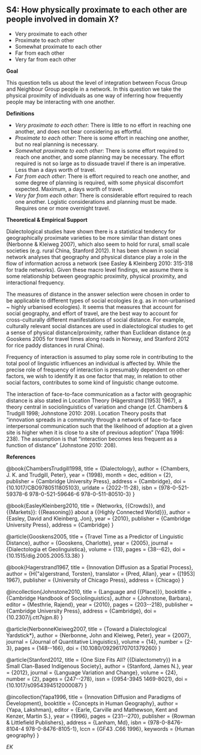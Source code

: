 
## S4: How physically proximate to each other are people involved in domain X?

- Very proximate to each other 
- Proximate to each other
- Somewhat proximate to each other
- Far from each other
- Very far from each other



**Goal**

This question tells us about the level of integration between Focus Group and Neighbour Group people in a network. In this question we take the physical proximity of individuals as one way of inferring how frequently people may be interacting with one another.



**Definitions**

- *Very proximate to each other:* There is little to no effort in reaching one another, and does not bear considering as effortful.
- *Proximate to each other*: There is some effort in reaching one another, but no real planning is necessary.
- *Somewhat proximate to each other*: There is some effort required to reach one another, and some planning may be necessary. The effort required is not so large as to dissuade travel if there is an imperative. Less than a days worth of travel.
- *Far from each other*: There is effort required to reach one another, and some degree of planning is required, with some physical discomfort expected. Maximum, a days worth of travel.
- *Very far from each other*: There is considerable effort required to reach one another. Logistic considerations and planning must be made. Requires one or more overnight travel.




**Theoretical & Empirical Support**

Dialectological studies have shown there is a statistical tendency for geographically proximate varieties to be more similar than distant ones (Nerbonne & Kleiweg 2007), which also seem to hold for rural, small scale societies (e.g. rural China, Stanford 2012). It has been shown in social network analyses that geography and physical distance play a role in the flow of information across a network (see Easley & Kleinberg 2010: 315-318 for trade networks). Given these macro level findings, we assume there is some relationship between geographic proximity, physical proximity, and interactional frequency.



The measures of distance in the answer selection were chosen in order to be applicable to different types of social ecologies (e.g. as in non-urbanised ~ highly urbanised ecologies). It seems that measures that account for social geography, and effort of travel, are the best way to account for cross-culturally different manifestations of social distance. For example, culturally relevant social distances are used in dialectological studies to get a sense of physical distance/proximity, rather than Euclidean distance (e.g Gooskens 2005 for travel times along roads in Norway, and Stanford 2012 for rice paddy distances in rural China).



Frequency of interaction is assumed to play some role in contributing to the total pool of linguistic influences an individual is affected by. While the precise role of frequency of interaction is presumably dependent on other factors, we wish to identify it as one factor that may, in relation to other social factors, contributes to some kind of linguistic change outcome.



The interaction of face-to-face communication as a factor with geographic distance is also stated in Location Theory (Hägerstrand [1953] 1967), a theory central in sociolinguistics of variation and change (cf. Chambers & Trudgill 1998; Johnstone 2010: 209). Location Theory posits that “innovation spreads in a community through a network of face-to-face interpersonal communication such that the likelihood of adoption at a given site is higher when it is close to a site of previous adoption” (Yapa 1996: 238). The assumption is that “interaction becomes less frequent as a function of distance” (Johnstone 2010: 208).

**References**

@book{ChambersTrudgill1998,
  title = {Dialectology},
  author = {Chambers, J. K. and Trudgill, Peter},
  year = {1998},
  month = dec,
  edition = {2},
  publisher = {Cambridge University Press},
  address = {Cambridge},
  doi = {10.1017/CBO9780511805103},
  urldate = {2022-11-28},
  isbn = {978-0-521-59378-6 978-0-521-59646-6 978-0-511-80510-3}
}

@book{EasleyKleinberg2010,
  title = {Networks, {{Crowds}}, and {{Markets}}: {{Reasoning}} about a {{Highly Connected World}}},
  author = {Easley, David and Kleinberg, Jon},
  year = {2010},
  publisher = {Cambridge University Press},
  address = {Cambridge}
}

@article{Gooskens2005,
  title = {Travel Time as a Predictor of Linguistic Distance},
  author = {Gooskens, Charlotte},
  year = {2005},
  journal = {Dialectologia et Geolinguistica},
  volume = {13},
  pages = {38--62},
  doi = {10.1515/dig.2005.2005.13.38}
}

@book{Hagerstrand1967,
  title = {Innovation Diffusion as a Spatial Process},
  author = {H{\"a}gerstrand, Torsten},
  translator = {Pred, Allan},
  year = {[1953] 1967},
  publisher = {University of Chicago Press},
  address = {Chicago}
}

@incollection{Johnstone2010,
  title = {Language and {{Place}}},
  booktitle = {Cambridge Handbook of Sociolinguistics},
  author = {Johnstone, Barbara},
  editor = {Mesthrie, Rajend},
  year = {2010},
  pages = {203--218},
  publisher = {Cambridge University Press},
  address = {Cambridge},
  doi = {10.2307/j.ctt7sjpn.8}
}

@article{NerbonneKleiweg2007,
  title = {Toward a Dialectological Yardstick*},
  author = {Nerbonne, John and Kleiweg, Peter},
  year = {2007},
  journal = {Journal of Quantitative Linguistics},
  volume = {14},
  number = {2-3},
  pages = {148--166},
  doi = {10.1080/09296170701379260}
}

@article{Stanford2012,
  title = {One Size Fits All? {{Dialectometry}} in a Small Clan-Based Indigenous Society},
  author = {Stanford, James N.},
  year = {2012},
  journal = {Language Variation and Change},
  volume = {24},
  number = {2},
  pages = {247--278},
  issn = {0954-3945 1469-8021},
  doi = {10.1017/s0954394512000087}
}

@incollection{Yapa1996,
  title = {Innovation Diffusion and Paradigms of Development},
  booktitle = {Concepts in Human Geography},
  author = {Yapa, Lakshman},
  editor = {Earle, Carville and Mathewson, Kent and Kenzer, Martin S.},
  year = {1996},
  pages = {231--270},
  publisher = {Rowman \& Littlefield Publishers},
  address = {Lanham, Md},
  isbn = {978-0-8476-8104-4 978-0-8476-8105-1},
  lccn = {GF43 .C66 1996},
  keywords = {Human geography}
}



*EK*

